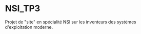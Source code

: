 # NSI_TP3
Projet de "site" en spécialité NSI sur les inventeurs des systèmes d'exploitation moderne. 

